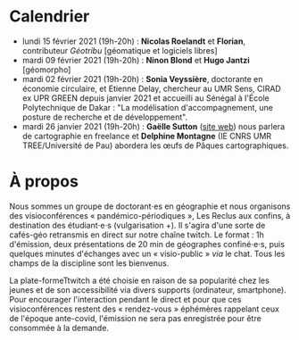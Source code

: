 # Calendrier
- lundi 15 février 2021 (19h-20h) : **Nicolas Roelandt** et **Florian**, contributeur *Géotribu* [géomatique et logiciels libres]
- mardi 09 février 2021 (19h-20h) : **Ninon Blond** et **Hugo Jantzi** [géomorpho]
- mardi 02 février 2021 (19h-20h) : **Sonia Veyssière**, doctorante en économie circulaire, et Etienne Delay, chercheur au UMR Sens, CIRAD ex UPR GREEN depuis janvier 2021 et accueilli au Sénégal à l'École Polytechnique de Dakar : "La modélisation d'accompagnement, une posture de recherche et de développement".
- mardi 26 janvier 2021 (19h-20h) : **Gaëlle Sutton** ([site web](https://gaellesutton.fr/)) nous parlera de cartographie en freelance et **Delphine Montagne** (IE CNRS UMR TREE/Université de Pau) abordera les œufs de Pâques cartographiques.

# À propos
Nous sommes un groupe de doctorant⋅es en géographie et nous organisons des visioconférences « pandémico-périodiques », Les Reclus aux confins, à destination des étudiant⋅e⋅s (vulgarisation +). Il s'agira d'une sorte de cafés-géo retransmis en direct sur notre chaîne twitch. Le format : 1h d'émission, deux présentations de 20 min de géographes confiné⋅e⋅s, puis quelques minutes d'échanges avec un « visio-public » *via* le chat. Tous les champs de la discipline sont les bienvenus.

La plate-formeTtwitch a été choisie en raison de sa popularité chez les jeunes et de son accessibilité via divers supports (ordinateur, smartphone). Pour encourager l'interaction pendant le direct et pour que ces visioconférences restent des « rendez-vous » éphémères rappelant ceux de l'époque ante-covid, l'émission ne sera pas enregistrée pour être consommée à la demande.
